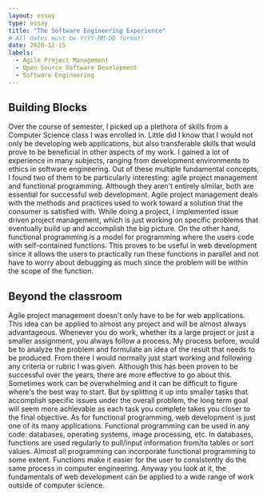```yaml
---
layout: essay
type: essay
title: "The Software Engineering Experience"
# All dates must be YYYY-MM-DD format!
date: 2020-12-15
labels:
  - Agile Project Management
  - Open Source Software Development
  - Software Engineering
---
```

## Building Blocks
Over the course of semester, I picked up a plethora of skills from a Computer Science class I was enrolled in.  Little did I know that I would not only be developing web applications, but also transferable skills that would prove to be beneficial in other aspects of my work.  I gained a lot of experience in many subjects, ranging from development environments to ethics in software engineering.  Out of these multiple fundamental concepts, I found two of them to be particularly interesting: agile project management and functional programming.  Although they aren't entirely similar, both are essential for successful web development.  Agile project management deals with the methods and practices used to work toward a solution that the consumer is satisfied with.  While doing a project, I implemented issue driven project management, which is just working on specific problems that eventually build up and accomplish the big picture.  On the other hand, functional programming is a model for programming where the users code with self-contained functions.  This proves to be useful in web development since it allows the users to practically run these functions in parallel and not have to worry about debugging as much since the problem will be within the scope of the function.

## Beyond the classroom
Agile project management doesn't only have to be for web applications.  This idea can be applied to almost any project and will be almost always advantageous.  Whenever you do work, whether its a large project or just a smaller assignment, you always follow a process.  My process before, would be to analyze the problem and formulate an idea of the result that needs to be produced.  From there I would normally just start working and following any criteria or rubric I was given.  Although this has been proven to be successful over the years, there are more effective to go about this.  Sometimes work can be overwhelming and it can be difficult to figure where's the best way to start.  But by splitting it up into smaller tasks that accomplish specific issues under the overall problem, the long term goal will seem more achievable as each task you complete takes you closer to the final objective.  As for functional programming, web development is just one of its many applications.  Functional programming can be used in any code: databases, operating systems, image processing, etc.  In databases, functions are used regularly to pull/input information from/to tables or sort values.  Almost all programming can incorporate functional programming to some extent.  Functions make it easier for the user to consistently do the same process in computer engineering.  Anyway you look at it, the fundamentals of web development can be applied to a wide range of work outside of computer science.

